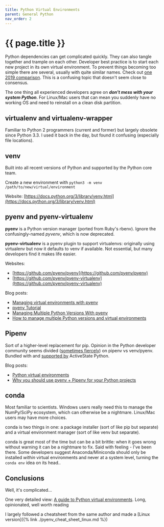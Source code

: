 ```yaml
---
title: Python Virtual Environments
parent: General Python
nav_order: 2
---
```


# {{ page.title }}

Python dependencies can get complicated quickly. They can also tangle together and trample on each other. Developer best practice is to start each new project in its own virtual environment. To prevent things becoming too simple there are several, usually with quite similar names. Check out [one 2019 comparison](https://towardsdatascience.com/comparing-python-virtual-environment-tools-9a6543643a44). This is a confusing topic that doesn't seem close to consensus.

The one thing all experienced developers agree on ***don't mess with your system Python***. For Linux/Mac users that can mean you suddenly have no working OS and need to reinstall on a clean disk partition.

## virtualenv and virtualenv-wrapper
Familiar to Python 2 programmers (current and former) but largely obsolete since Python 3.3. I used it back in the day, but found it confusing (especially file locations).

## venv
Built into all recent versions of Python and supported by the Python core team. 

Create a new environment with `python3 -m venv /path/to/new/virtual/environment`

Website: [https://docs.python.org/3/library/venv.html](https://docs.python.org/3/library/venv.html)

## pyenv and pyenv-virtualenv
**pyenv** is a Python version manager (ported from Ruby's rbenv). Ignore the confusingly-named *pyvenv*, which is now deprecated.

**pyenv-virtualenv** is a pyenv plugin to support virtualenvs: originally using virtualenv but now it defaults to venv if available. Not essential, but many developers find it makes life easier.

Websites:
- [https://github.com/pyenv/pyenv](https://github.com/pyenv/pyenv)
- [https://github.com/pyenv/pyenv-virtualenv](https://github.com/pyenv/pyenv-virtualenv)

Blog posts:
- [Managing virtual environments with pyenv](https://towardsdatascience.com/managing-virtual-environment-with-pyenv-ae6f3fb835f8)
- [pyenv Tutorial](https://amaral.northwestern.edu/resources/guides/pyenv-tutorial)
- [Managing Multiple Python Versions With pyenv](https://realpython.com/intro-to-pyenv/)
- [How to manage multiple Python versions and virtual environments](https://www.freecodecamp.org/news/manage-multiple-python-versions-and-virtual-environments-venv-pyenv-pyvenv-a29fb00c296f/)

## Pipenv
Sort of a higher-level replacement for pip. Opinion in the Python developer community seems divided ([sometimes fiercely](https://chriswarrick.com/blog/2018/07/17/pipenv-promises-a-lot-delivers-very-little/)) on pipenv vs venv/pyenv. Bundled with and [supported by](https://www.activestate.com/blog/why-pipenv-venv/) ActiveState Python.

Blog posts:
- [Python virtual environments](https://medium.com/@sjones_47524/python-virtual-environments-7de63c405d9f)
- [Why you should use pyenv + Pipenv for your Python projects](https://medium.com/hackernoon/reaching-python-development-nirvana-bb5692adf30c)

## conda
Most familiar to scientists. Windows users really need this to manage the NumPy/SciPy ecosystem, which can otherwise be a nightmare. Linux/Mac users may have more choices.

conda is two things in one: a package installer (sort of like pip but separate) and a virtual environment manager (sort of like venv but separate).

conda is great most of the time but can be a bit brittle: when it goes wrong without warning it can be a nightmare to fix. Said with feeling - I've been there. Some developers suggest Anaconda/Miniconda should only be installed *within* virtual environments and never at a system level, turning the `conda env` idea on its head..

## Conclusions
Well, it's complicated...

One very detailed view: [A guide to Python virtual environments](https://medium.com/swlh/a-guide-to-python-virtual-environments-8af34aa106ac). Long, opinionated, well worth reading

I largely followed a cheatsheet from the same author and made a [Linux version]({% link ./pyenv_cheat_sheet_linux.md %})
